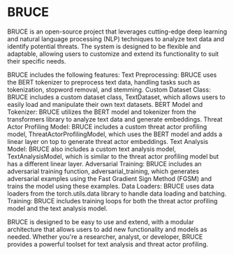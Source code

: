 # BRUCE
BRUCE is an open-source project that leverages cutting-edge deep learning and natural language processing (NLP) techniques to analyze text data and identify potential threats. 
The system is designed to be flexible and adaptable, allowing users to customize and extend its functionality to suit their specific needs.

BRUCE includes the following features:
Text Preprocessing: BRUCE uses the BERT tokenizer to preprocess text data, handling tasks such as tokenization, stopword removal, and stemming.
Custom Dataset Class: BRUCE includes a custom dataset class, TextDataset, which allows users to easily load and manipulate their own text datasets.
BERT Model and Tokenizer: BRUCE utilizes the BERT model and tokenizer from the transformers library to analyze text data and generate embeddings.
Threat Actor Profiling Model: BRUCE includes a custom threat actor profiling model, ThreatActorProfilingModel, which uses the BERT model and adds a linear layer on top to generate threat actor embeddings.
Text Analysis Model: BRUCE also includes a custom text analysis model, TextAnalysisModel, which is similar to the threat actor profiling model but has a different linear layer.
Adversarial Training: BRUCE includes an adversarial training function, adversarial_training, which generates adversarial examples using the Fast Gradient Sign Method (FGSM) and trains the model using these examples.
Data Loaders: BRUCE uses data loaders from the torch.utils.data library to handle data loading and batching.
Training: BRUCE includes training loops for both the threat actor profiling model and the text analysis model.

BRUCE is designed to be easy to use and extend, with a modular architecture that allows users to add new functionality and models as needed. 
Whether you're a researcher, analyst, or developer, BRUCE provides a powerful toolset for text analysis and threat actor profiling.
